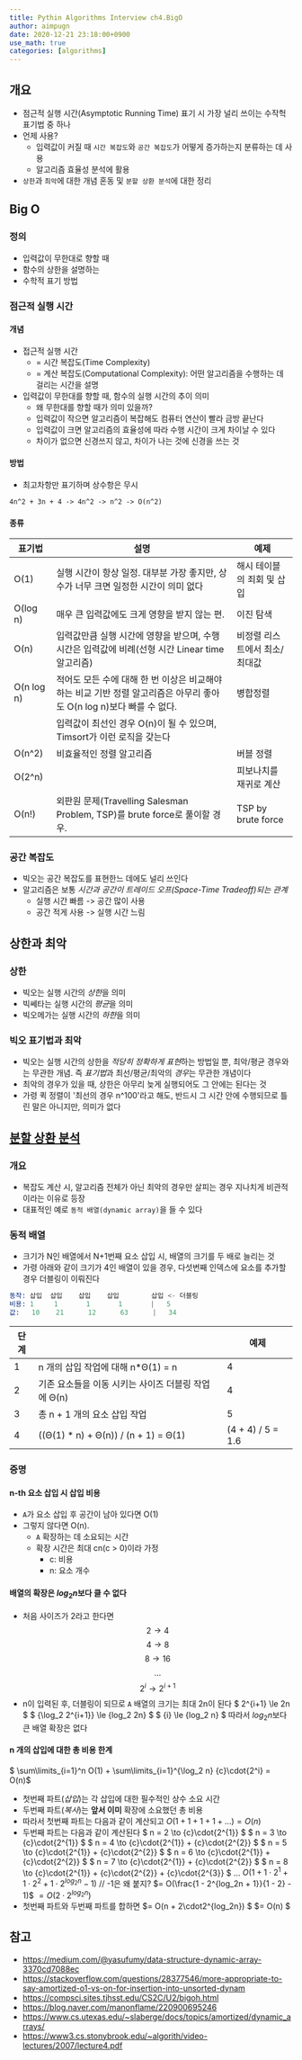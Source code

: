 ```yaml
---
title: Pythin Algorithms Interview ch4.BigO
author: aimpugn
date: 2020-12-21 23:18:00+0900
use_math: true
categories: [algorithms]
---
```


## 개요

- 점근적 실행 시간(Asymptotic Running Time) 표기 시 가장 널리 쓰이는 수작헉 표기법 중 하나
- 언제 사용?
  - 입력값이 커질 때 `시간 복잡도`와 `공간 복잡도`가 어떻게 증가하는지 분류하는 데 사용
  - 알고리즘 효율성 분석에 활용
- `상한`과 `최악`에 대한 개념 혼동 및 `분할 상환 분석`에 대한 정리

## Big O

### 정의

- 입력값이 무한대로 향할 때
- 함수의 상한을 설명하는
- 수학적 표기 방법

### 점근적 실행 시간

#### 개념

- 접근적 실행 시간
  - = 시간 복잡도(Time Complexity)
  - = 계산 복잡도(Computational Complexity): 어떤 알고리즘을 수행하는 데 걸리는 시간을 설명
- 입력값이 무한대를 향할 때, 함수의 실행 시간의 추이 의미
  - 왜 무한대를 향할 때가 의미 있을까?
  - 입력값이 작으면 알고리즘이 복잡해도 컴퓨터 연산이 빨라 금방 끝난다
  - 입력값이 크면 알고리즘의 효율성에 따라 수행 시간이 크게 차이날 수 있다
  - 차이가 없으면 신경쓰지 않고, 차이가 나는 것에 신경을 쓰는 것

#### 방법

- 최고차항만 표기하며 상수항은 무시

```
4n^2 + 3n + 4 -> 4n^2 -> n^2 -> O(n^2)
```

#### 종류

| 표기법     | 설명                                                                                                                  | 예제                          |
| ---------- | --------------------------------------------------------------------------------------------------------------------- | ----------------------------- |
| O(1)       | 실행 시간이 항상 일정. 대부분 가장 좋지만, 상수가 너무 크면 일정한 시간이 의미 없다                                   | 해시 테이블의 죄회 및 삽입    |
| O(log n)   | 매우 큰 입력값에도 크게 영향을 받지 않는 편.                                                                          | 이진 탐색                     |
| O(n)       | 입력값만큼 실행 시간에 영향을 받으며, 수행 시간은 입력값에 비례(선형 시간 Linear time 알고리즘)                       | 비정렬 리스트에서 최소/최대값 |
| O(n log n) | 적어도 모든 수에 대해 한 번 이상은 비교해야 하는 비교 기반 정렬 알고리즘은 아무리 좋아도 O(n log n)보다 빠를 수 없다. | 병합정렬                      |
|            | 입력값이 최선인 경우 O(n)이 될 수 있으며, Timsort가 이런 로직을 갖는다                                                |                               |
| O(n^2)     | 비효율적인 정렬 알고리즘                                                                                              | 버블 정렬                     |
| O(2^n)     |                                                                                                                       | 피보나치를 재귀로 계산        |
| O(n!)      | 외판원 문제(Travelling Salesman Problem, TSP)를 brute force로 풀이할 경우.                                            | TSP by brute force            |

### 공간 복잡도

- 빅오는 공간 복잡도를 표현한느 데에도 널리 쓰인다
- 알고리즘은 보통 _시간과 공간이 트레이드 오프(Space-Time Tradeoff)되는 관계_
  - 실행 시간 빠름 -> 공간 많이 사용
  - 공간 적게 사용 -> 실행 시간 느림

## 상한과 최악

### 상한

- 빅오는 실행 시간의 *상한*을 의미
- 빅쎄타는 실행 시간의 *평균*을 의미
- 빅오메가는 실행 시간의 *하한*을 의미

### 빅오 표기법과 최악

- 빅오는 실행 시간의 상한을 *적당히 정확하게 표현*하는 방법일 뿐, 최악/평균 경우와는 무관한 개념. 즉 *표기법*과 최선/평균/최악의 *경우*는 무관한 개념이다
- 최악의 경우가 있을 때, 상한은 아무리 늦게 실행되어도 그 안에는 된다는 것
- 가령 퀵 정렬이 '최선의 경우 n^100'라고 해도, 반드시 그 시간 안에 수행되므로 틀린 말은 아니지만, 의미가 없다

## [분할 상환 분석](https://en.wikipedia.org/wiki/Amortized_analysis)

### 개요

- 복잡도 계산 시, 알고리즘 전체가 아닌 최악의 경우만 살피는 경우 지나치게 비관적이라는 이유로 등장
- 대표적인 예로 `동적 배열(dynamic array)`을 들 수 있다

### 동적 배열

- 크기가 N인 배열에서 N+1번째 요소 삽입 시, 배열의 크기를 두 배로 늘리는 것
- 가령 아래와 같이 크기가 4인 배열이 있을 경우, 다섯번째 인덱스에 요소를 추가할 경우 더블링이 이뤄진다

```s
동작: 삽입  삽입    삽입    삽입        삽입 <- 더블링
비용: 1     1       1       1       |   5
값:   10    21      12      63      |   34
```

| 단계 |                                                     | 예제              |
| ---- | --------------------------------------------------- | ----------------- |
| 1    | n 개의 삽입 작업에 대해 n\*Θ(1) = n                 | 4                 |
| 2    | 기존 요소들을 이동 시키는 사이즈 더블링 작업에 Θ(n) | 4                 |
| 3    | 총 n + 1 개의 요소 삽입 작업                        | 5                 |
| 4    | ((Θ(1) \* n) + Θ(n)) / (n + 1) = Θ(1)               | (4 + 4) / 5 = 1.6 |

### 증명

#### n-th 요소 삽입 시 삽입 비용

- `A`가 요소 삽입 후 공간이 남아 있다면 O(1)
- 그렇지 않다면 O(n).
  - `A` 확장하는 데 소요되는 시간
  - 확장 시간은 최대 cn(c > 0)이라 가정
    - c: 비용
    - n: 요소 개수

#### 배열의 확장은 ${log_2 n}$보다 클 수 없다

- 처음 사이즈가 2라고 한다면
$$ 2 \to 4 $$
$$ 4 \to 8 $$
$$ 8 \to 16 $$
$$ \dots $$
$$ 2^{i} \to 2^{i+1} $$
- n이 입력된 후, 더블링이 되므로 `A` 배열의 크기는 최대 2n이 된다
  $ 2^{i+1} \le 2n $
$ {\log_2 2^{i+1}} \le {log_2 2n} $
$ {i} \le {log_2 n} $
따라서 ${log_2 n}$보다 큰 배열 확장은 없다

#### n 개의 삽입에 대한 총 비용 한계

$ \sum\limits_{i=1}^n O(1) + \sum\limits_{i=1}^{\log_2 n} {c}\cdot{2^i} = O(n)$

- 첫번째 파트(_삽입_)는 각 삽입에 대한 필수적인 상수 소요 시간
- 두번째 파트(_복사_)는 **앞서 이미** 확장에 소요했던 총 비용
- 따라서 첫번째 파트는 다음과 같이 계산되고
  $O(1 + 1 + 1 + 1 + \dots) = O(n)$
- 두번째 파트는 다음과 같이 계산된다
  $ n = 2 \to {c}\cdot{2^{1}} $
$ n = 3 \to {c}\cdot{2^{1}} $
$ n = 4 \to {c}\cdot{2^{1}} + {c}\cdot{2^{2}} $
$ n = 5 \to {c}\cdot{2^{1}} + {c}\cdot{2^{2}} $
$ n = 6 \to {c}\cdot{2^{1}} + {c}\cdot{2^{2}} $
$ n = 7 \to {c}\cdot{2^{1}} + {c}\cdot{2^{2}} $
$ n = 8 \to {c}\cdot{2^{1}} + {c}\cdot{2^{2}} + {c}\cdot{2^{3}} $
$\dots$
$O(1 + 1\cdot2^{1} + 1\cdot2^{2} + 1\cdot2^{log_2n} - 1)$ // -1은 왜 붙지?
  $= O(\frac{1 - 2^{log_2n + 1}}{1 - 2} - 1)$
  $= O(2\cdot2^{log_2n})$
- 첫번째 파트와 두번째 파트를 합하면
  $= O(n + 2\cdot2^{log_2n}) $
$= O(n) $

## 참고

- <https://medium.com/@yasufumy/data-structure-dynamic-array-3370cd7088ec>
- <https://stackoverflow.com/questions/28377546/more-appropriate-to-say-amortized-o1-vs-on-for-insertion-into-unsorted-dynam>
- <https://compsci.sites.tjhsst.edu/CS2C/U2/bigoh.html>
- <https://blog.naver.com/manonflame/220900695246>
- <https://www.cs.utexas.edu/~slaberge/docs/topics/amortized/dynamic_arrays/>
- <https://www3.cs.stonybrook.edu/~algorith/video-lectures/2007/lecture4.pdf>
